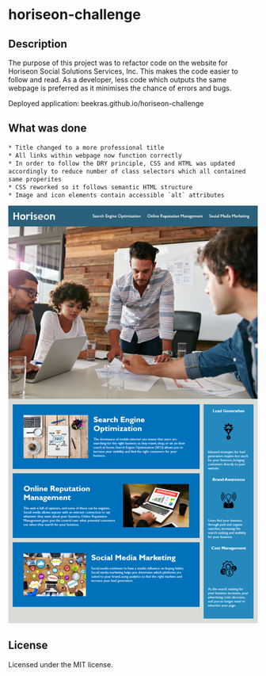 # horiseon-challenge

## Description

The purpose of this project was to refactor code on the website for Horiseon Social Solutions Services, Inc. This makes the code easier to follow and read. As a developer, less code which outputs the same webpage is preferred as it minimises the chance of errors and bugs.

Deployed application: beekras.github.io/horiseon-challenge

## What was done

    * Title changed to a more professional title
    * All links within webpage now function correctly
    * In order to follow the DRY principle, CSS and HTML was updated accordingly to reduce number of class selectors which all contained same properites
    * CSS reworked so it follows semantic HTML structure
    * Image and icon elements contain accessible `alt` attributes

![Horiseon webpage](assets/images/READMEscreenshot.png)

## License

Licensed under the MIT license.
